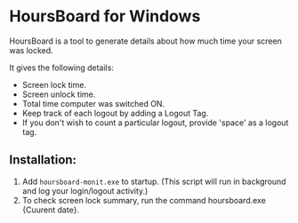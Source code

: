 HoursBoard for Windows
======================
HoursBoard is a tool to generate details about how much time your screen was locked.

It gives the following details:

 - Screen lock time.
 - Screen unlock time.
 - Total time computer was switched ON.
 - Keep track of each logout by adding a Logout Tag.
 - If you don't wish to count a particular logout, provide 'space' as a logout tag.

Installation:
-------------

1. Add `hoursboard-monit.exe` to startup. (This script will run in background and log your login/logout activity.)
2. To check screen lock summary, run the command hoursboard.exe {Cuurent date}.
